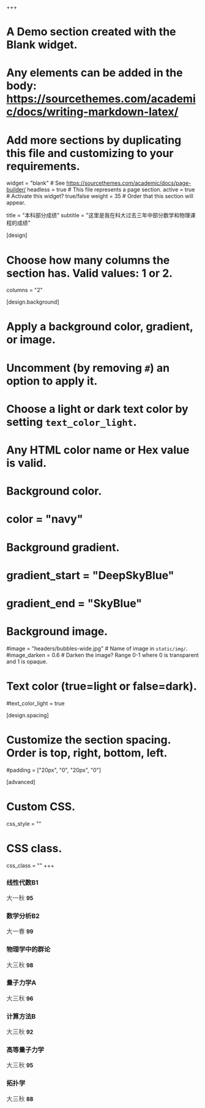 +++
# A Demo section created with the Blank widget.
# Any elements can be added in the body: https://sourcethemes.com/academic/docs/writing-markdown-latex/
# Add more sections by duplicating this file and customizing to your requirements.

widget = "blank"  # See https://sourcethemes.com/academic/docs/page-builder/
headless = true  # This file represents a page section.
active = true  # Activate this widget? true/false
weight = 35  # Order that this section will appear.

title = "本科部分成绩"
subtitle = "这里是我在科大过去三年中部分数学和物理课程的成绩"

[design]
  # Choose how many columns the section has. Valid values: 1 or 2.
  columns = "2"

[design.background]
  # Apply a background color, gradient, or image.
  #   Uncomment (by removing `#`) an option to apply it.
  #   Choose a light or dark text color by setting `text_color_light`.
  #   Any HTML color name or Hex value is valid.

  # Background color.
  # color = "navy"
  
  # Background gradient.
  # gradient_start = "DeepSkyBlue"
  # gradient_end = "SkyBlue"
  
  # Background image.
  #image = "headers/bubbles-wide.jpg"  # Name of image in `static/img/`.
  #image_darken = 0.6  # Darken the image? Range 0-1 where 0 is transparent and 1 is opaque.

  # Text color (true=light or false=dark).
  #text_color_light = true

[design.spacing]
  # Customize the section spacing. Order is top, right, bottom, left.
  #padding = ["20px", "0", "20px", "0"]

[advanced]
 # Custom CSS. 
 css_style = ""
 
 # CSS class.
 css_class = ""
+++


### 线性代数B1
  <font color=#404040 size=3>大一秋</font>
  **95**

### 数学分析B2
  <font color=#404040 size=3>大一春</font>
  **99**

### 物理学中的群论
  <font color=#404040 size=3>大三秋</font> **98**

### 量子力学A
  <font color=#404040 size=3>大三秋</font> **96**

### 计算方法B
  <font color=#404040 size=3>大三秋</font> **92**

### 高等量子力学
  <font color=#404040 size=3>大三秋</font> **95**

### 拓扑学
  <font color=#404040 size=3>大三秋</font> **88**